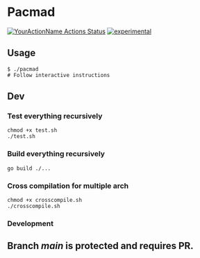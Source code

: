 # Pacmad
[![YourActionName Actions Status](https://github.com/alainrk/pacmad/workflows/Go/badge.svg)](https://github.com/alainrk/pacmad/actions)
[![experimental](http://badges.github.io/stability-badges/dist/experimental.svg)](http://github.com/badges/stability-badges)

## Usage
```
$ ./pacmad
# Follow interactive instructions
```

## Dev

### Test everything recursively
```
chmod +x test.sh
./test.sh
```

### Build everything recursively
```
go build ./...
```

### Cross compilation for multiple arch
```
chmod +x crosscompile.sh
./crosscompile.sh
```

### Development
Branch *main* is protected and requires PR.
-------
